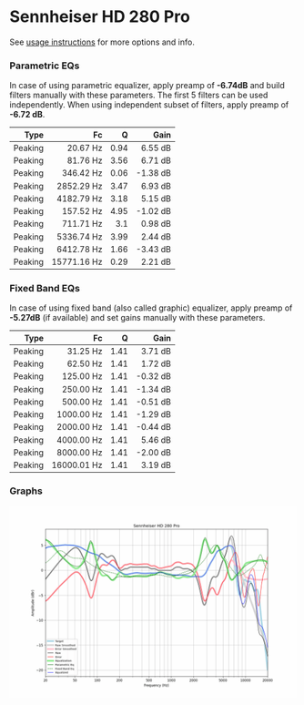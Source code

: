 # Sennheiser HD 280 Pro
See [usage instructions](https://github.com/jaakkopasanen/AutoEq#usage) for more options and info.

### Parametric EQs
In case of using parametric equalizer, apply preamp of **-6.74dB** and build filters manually
with these parameters. The first 5 filters can be used independently.
When using independent subset of filters, apply preamp of **-6.72 dB**.

| Type    | Fc          |    Q | Gain     |
|--------:|------------:|-----:|---------:|
| Peaking | 20.67 Hz    | 0.94 | 6.55 dB  |
| Peaking | 81.76 Hz    | 3.56 | 6.71 dB  |
| Peaking | 346.42 Hz   | 0.06 | -1.38 dB |
| Peaking | 2852.29 Hz  | 3.47 | 6.93 dB  |
| Peaking | 4182.79 Hz  | 3.18 | 5.15 dB  |
| Peaking | 157.52 Hz   | 4.95 | -1.02 dB |
| Peaking | 711.71 Hz   | 3.1  | 0.98 dB  |
| Peaking | 5336.74 Hz  | 3.99 | 2.44 dB  |
| Peaking | 6412.78 Hz  | 1.66 | -3.43 dB |
| Peaking | 15771.16 Hz | 0.29 | 2.21 dB  |

### Fixed Band EQs
In case of using fixed band (also called graphic) equalizer, apply preamp of **-5.27dB**
(if available) and set gains manually with these parameters.

| Type    | Fc          |    Q | Gain     |
|--------:|------------:|-----:|---------:|
| Peaking | 31.25 Hz    | 1.41 | 3.71 dB  |
| Peaking | 62.50 Hz    | 1.41 | 1.72 dB  |
| Peaking | 125.00 Hz   | 1.41 | -0.32 dB |
| Peaking | 250.00 Hz   | 1.41 | -1.34 dB |
| Peaking | 500.00 Hz   | 1.41 | -0.51 dB |
| Peaking | 1000.00 Hz  | 1.41 | -1.29 dB |
| Peaking | 2000.00 Hz  | 1.41 | -0.44 dB |
| Peaking | 4000.00 Hz  | 1.41 | 5.46 dB  |
| Peaking | 8000.00 Hz  | 1.41 | -2.00 dB |
| Peaking | 16000.01 Hz | 1.41 | 3.19 dB  |

### Graphs
![](./Sennheiser%20HD%20280%20Pro.png)